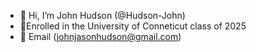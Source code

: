 - 👋 Hi, I’m John Hudson (@Hudson-John)
- 📓Enrolled in the University of Conneticut class of 2025
- 📧 Email (johnjasonhudson@gmail.com)

<!---
Hudson-John/Hudson-John is a ✨ special ✨ repository because its `README.md` (this file) appears on your GitHub profile.
You can click the Preview link to take a look at your changes.
--->
